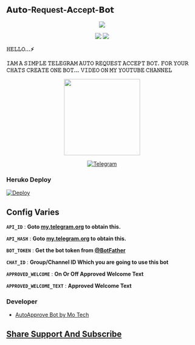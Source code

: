 ## 𝗔𝘂𝘁𝗼-Request-𝗔ccept-𝗕𝗼𝘁

<p align="center">
<a href="https://youtu.be/dAXspAB-xQU"><img src="https://telegra.ph/file/8f810bba085b31e4a6c96.jpg" /></a>
</p>

<p align="center">
<img src="https://img.shields.io/github/stars/Aadhi000/Auto-Request-Accept-Bot?style=social" />
<img src="https://img.shields.io/github/forks/Aadhi000/Auto-Request-Accept-Bot?style=social" />
</p>

<b>𝙷𝙴𝙻𝙻𝙾...⚡</b>

<b>𝙸𝙰𝙼 𝙰 𝚂𝙸𝙼𝙿𝙻𝙴 𝚃𝙴𝙻𝙴𝙶𝚁𝙰𝙼 𝙰𝚄𝚃𝙾 𝚁𝙴𝚀𝚄𝙴𝚂𝚃 𝙰𝙲𝙲𝙴𝙿𝚃 𝙱𝙾𝚃.</b>
<b>𝙵𝙾𝚁 𝚈𝙾𝚄𝚁 𝙲𝙷𝙰𝚃𝚂 𝙲𝚁𝙴𝙰𝚃𝙴 𝙾𝙽𝙴 𝙱𝙾𝚃...</b>
<b>𝚅𝙸𝙳𝙴𝙾 𝙾𝙽 𝙼𝚈 𝚈𝙾𝚄𝚃𝚄𝙱𝙴 𝙲𝙷𝙰𝙽𝙽𝙴𝙻</b>

<p align="center">
  <a href="https://youtube.com/channel/UCf_dVNrilcT0V2R--HbYpMA">
        <img src="https://img.shields.io/badge/𝐒𝐔𝐁𝐒𝐂𝐑𝐈𝐁𝐄-red?logo=youtube" width="200">
  </p>

<p align="center">
<a href="https://telegram.dog/Aadhi011"><img alt="Telegram" src="https://img.shields.io/badge/Aadhi-2CA5E0?style=for-the-badge&logo=telegram&logoColor=green"/></a>
</p>

### Heruko Deploy
<a href="https://heroku.com/deploy?template=https://github.com/GOVINDA888/Auto-Request-Accept-Bot">
  <img src="https://www.herokucdn.com/deploy/button.svg" alt="Deploy">
</a>

## Config Varies

<b>`API_ID`</b> : **Goto [my.telegram.org](https://my.telegram.org) to obtain this.**

<b>`API_HASH`</b> : **Goto [my.telegram.org](https://my.telegram.org) to obtain this.**

<b>`BOT_TOKEN`</b> : **Get the bot token from [@BotFather](https://telegram.dog/BotFather)**

<b>`CHAT_ID`</b> : **Group/Channel ID Which you are going to use this bot**

<b>`APPROVED_WELCOME`</b> : **On Or Off Approved Welcome Text**

<b>`APPROVED_WELCOME_TEXT`</b> : **Approved Welcome Text**
### Developer
- [AutoApprove Bot by Mo Tech](https://github.com/PR0FESS0R-99/Auto-Approved-Bot)
## [Share Support And Subscribe](https://youtube.com/channel/UCf_dVNrilcT0V2R--HbYpMA)
